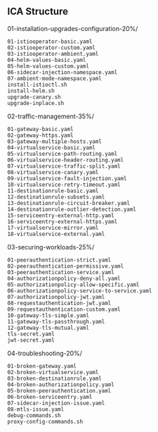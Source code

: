 ## ICA Structure

01-installation-upgrades-configuration-20%/

    01-istiooperator-basic.yaml
    02-istiooperator-custom.yaml
    03-istiooperator-ambient.yaml
    04-helm-values-basic.yaml
    05-helm-values-custom.yaml
    06-sidecar-injection-namespace.yaml
    07-ambient-mode-namespace.yaml
    install-istioctl.sh
    install-helm.sh
    upgrade-canary.sh
    upgrade-inplace.sh

02-traffic-management-35%/

    01-gateway-basic.yaml
    02-gateway-https.yaml
    03-gateway-multiple-hosts.yaml
    04-virtualservice-basic.yaml
    05-virtualservice-path-routing.yaml
    06-virtualservice-header-routing.yaml
    07-virtualservice-traffic-split.yaml
    08-virtualservice-canary.yaml
    09-virtualservice-fault-injection.yaml
    10-virtualservice-retry-timeout.yaml
    11-destinationrule-basic.yaml
    12-destinationrule-subsets.yaml
    13-destinationrule-circuit-breaker.yaml
    14-destinationrule-outlier-detection.yaml
    15-serviceentry-external-http.yaml
    16-serviceentry-external-https.yaml
    17-virtualservice-mirror.yaml
    18-virtualservice-external.yaml

03-securing-workloads-25%/

    01-peerauthentication-strict.yaml
    02-peerauthentication-permissive.yaml
    03-peerauthentication-service.yaml
    04-authorizationpolicy-deny-all.yaml
    05-authorizationpolicy-allow-specific.yaml
    06-authorizationpolicy-service-to-service.yaml
    07-authorizationpolicy-jwt.yaml
    08-requestauthentication-jwt.yaml
    09-requestauthentication-custom.yaml
    10-gateway-tls-simple.yaml
    11-gateway-tls-passthrough.yaml
    12-gateway-tls-mutual.yaml
    tls-secret.yaml
    jwt-secret.yaml

04-troubleshooting-20%/

    01-broken-gateway.yaml
    02-broken-virtualservice.yaml
    03-broken-destinationrule.yaml
    04-broken-authorizationpolicy.yaml
    05-broken-peerauthentication.yaml
    06-broken-serviceentry.yaml
    07-sidecar-injection-issue.yaml
    08-mtls-issue.yaml
    debug-commands.sh
    proxy-config-commands.sh

